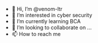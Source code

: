 - 👋 Hi, I’m @venom-ltr
- 👀 I’m interested in cyber security
- 🌱 I’m currently learning BCA
- 💞️ I’m looking to collaborate on ...
- 📫 How to reach me 

<!---
venom-ltr/venom-ltr is a ✨ special ✨ repository because its `README.md` (this file) appears on your GitHub profile.
You can click the Preview link to take a look at your changes.
--->

